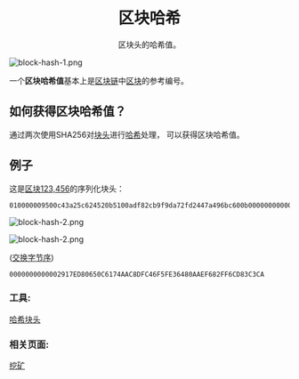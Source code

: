 # <center>区块哈希</center>
<center>区块头的哈希值。</center>

![block-hash-1.png](img/block-hash-1%20(1).png)

一个**区块哈希值**基本上是[区块链](../../../Beginners/How%20Bitcoin%20Works/2.Mining/1.Blockchain/Blockchain.md)中[区块](../../../Beginners/How%20Bitcoin%20Works/2.Mining/2.Blocks/Blocks.md)的参考编号。

## 如何获得区块哈希值？
通过两次使用SHA256对[块头](../block-header/block-header.md)进行[哈希](../../Other/Hash%20Function/Hash%20Function.md)处理， 可以获得区块哈希值。

## 例子

这是[区块123,456](https://learnmeabitcoin.com/explorer/block/0000000000002917ED80650C6174AAC8DFC46F5FE36480AAEF682FF6CD83C3CA)的序列化块头：
```
010000009500c43a25c624520b5100adf82cb9f9da72fd2447a496bc600b0000000000006cd862370395dedf1da2841ccda0fc489e3039de5f1ccddef0e834991a65600ea6c8cb4db3936a1ae3143991
```
![block-hash-2.png](img/block-hash-2.svg)

![block-hash-2.png](img/block-hash-2.svg)

([交换字节序](https://learnmeabitcoin.com/tools/swapendian))
```
0000000000002917ED80650C6174AAC8DFC46F5FE36480AAEF682FF6CD83C3CA
```

### 工具:
[哈希块头](https://learnmeabitcoin.com/tools/hashblockheader)

### 相关页面:
[挖矿](../../Mining/Mining.md)